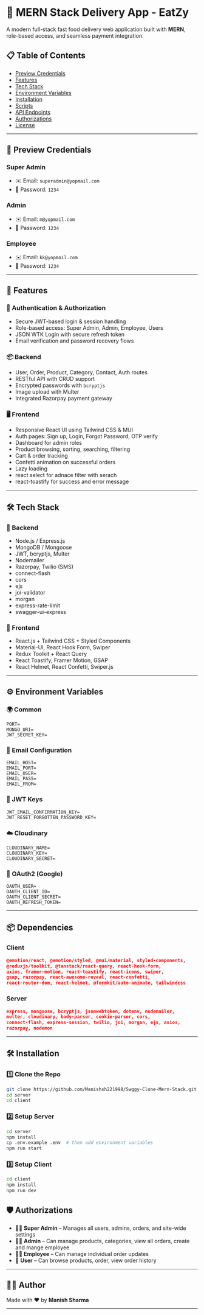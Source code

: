 
# 🍔 MERN Stack Delivery App - EatZy

A modern full-stack fast food delivery web application built with **MERN**, role-based access, and seamless payment integration.

 

## 📋 Table of Contents

- [Preview Credentials](#preview-credentials)
- [Features](#features)
- [Tech Stack](#tech-stack)
- [Environment Variables](#environment-variables)
- [Installation](#installation)
- [Scripts](#scripts)
- [API Endpoints](#api-endpoints)
- [Authorizations](#authorizations)
- [License](#license)

---

## 🧪 Preview Credentials

### Super Admin
- ✉️ Email: `superadmin@yopmail.com`
- 🔐 Password: `1234`

### Admin
- ✉️ Email: `m@yopmail.com`
- 🔐 Password: `1234`

### Employee
- ✉️ Email: `kk@yopmail.com`
- 🔐 Password: `1234`

---

## 🌟 Features

### 🔐 Authentication & Authorization
- Secure JWT-based login & session handling
- Role-based access: Super Admin, Admin, Employee, Users
- JSON WTK Login with secure refresh token
- Email verification and password recovery flows

### 📦 Backend
- User, Order, Product, Category, Contact, Auth routes
- RESTful API with CRUD support
- Encrypted passwords with `bcryptjs`
- Image upload with Multer  
- Integrated Razorpay payment gateway

### 🖥️ Frontend
- Responsive React UI using Tailwind CSS & MUI
- Auth pages: Sign up, Login, Forgot Password, OTP verify
- Dashboard for admin roles
- Product browsing, sorting, searching, filtering
- Cart & order tracking
- Confetti animation on successful orders
- Lazy loading 
- react select for adnace filter with serach 
- react-toastify for success and error message

---

## 🛠️ Tech Stack

### 🔧 Backend
- Node.js / Express.js
- MongoDB / Mongoose
- JWT, bcryptjs, Multer
- Nodemailer 
- Razorpay, Twilio (SMS)
- connect-flash
- cors
- ejs
- joi-validator
- morgan
- express-rate-limit
- swagger-ui-express


### 🎨 Frontend
- React.js + Tailwind CSS + Styled Components
- Material-UI, React Hook Form, Swiper
- Redux Toolkit + React Query
- React Toastify, Framer Motion, GSAP
- React Helmet, React Confetti, Swiper.js

---

## ⚙️ Environment Variables

### 🌍 Common
```env
PORT=
MONGO_URI=
JWT_SECRET_KEY=
```

### 📧 Email Configuration
```env
EMAIL_HOST=
EMAIL_PORT=
EMAIL_USER=
EMAIL_PASS=
EMAIL_FROM=
```

### 🔐 JWT Keys
```env
JWT_EMAIL_CONFIRMATION_KEY=
JWT_RESET_FORGOTTEN_PASSWORD_KEY=
```

### ☁️ Cloudinary
```env
CLOUDINARY_NAME=
CLOUDINARY_KEY=
CLOUDINARY_SECRET=
```

### 🔑 OAuth2 (Google)
```env
OAUTH_USER=
OAUTH_CLIENT_ID=
OAUTH_CLIENT_SECRET=
OAUTH_REFRESH_TOKEN=
```

---

## 📦 Dependencies

### Client
```json
@emotion/react, @emotion/styled, @mui/material, styled-components,
@reduxjs/toolkit, @tanstack/react-query, react-hook-form,
axios, framer-motion, react-toastify, react-icons, swiper,
gsap, razorpay, react-awesome-reveal, react-confetti, 
react-router-dom, react-helmet, @formkit/auto-animate, tailwindcss
```

### Server
```json
express, mongoose, bcryptjs, jsonwebtoken, dotenv, nodemailer,
multer, cloudinary, body-parser, cookie-parser, cors,
connect-flash, express-session, twilio, joi, morgan, ejs, axios,
razorpay, nodemon
```

---

## 🛠️ Installation

### 1️⃣ Clone the Repo

```bash
git clone https://github.com/Manishsh221998/Swggy-Clone-Mern-Stack.git
cd server
cd client
```

### 2️⃣ Setup Server

```bash
cd server
npm install
cp .env.example .env  # then add environment variables
npm run start
```

### 3️⃣ Setup Client

```bash
cd client
npm install
npm run dev
```

## 🛡️ Authorizations

- 🧑‍💼 **Super Admin** – Manages all users, admins, orders, and site-wide settings
- 🧑‍🔧 **Admin** – Can manage products, categories, view all orders, create and mange employee
- 👨‍🍳 **Employee** – Can manage individual order updates
- 🙋 **User** – Can browse products, order, view order history

---

## 👨‍💻 Author

Made with ❤️ by **Manish Sharma**

---
